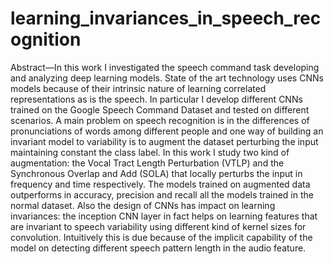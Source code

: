 # learning_invariances_in_speech_recognition
Abstract—In this work I investigated the speech command task developing and analyzing deep learning models. State of the art technology uses CNNs models because of their intrinsic nature of learning correlated representations as is the speech. In particular I develop different CNNs trained on the Google Speech Command Dataset and tested on different scenarios. A main problem on speech recognition is in the differences of pronunciations of words among different people and one way of building an invariant model to variability is to augment the dataset perturbing the input maintaining constant the class label. In this work I study two kind of augmentation: the Vocal Tract Length Perturbation (VTLP) and the Synchronous Overlap and Add (SOLA) that locally perturbs the input in frequency and time respectively. The models trained on augmented data outperforms in accuracy, precision and recall all the models trained in the normal dataset. Also the design of CNNs has impact on learning invariances: the inception CNN layer in fact helps on learning features that are invariant to speech variability using different kind of kernel sizes for convolution. Intuitively this is due because of the implicit capability of the model on detecting different speech pattern length in the audio feature.
